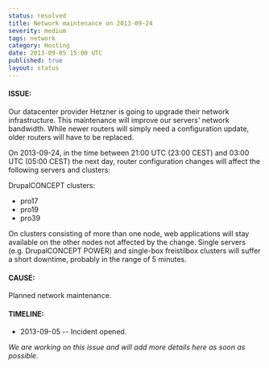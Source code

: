 ```yaml
---
status: resolved
title: Network maintenance on 2013-09-24
severity: medium
tags: network
category: Hosting
date: 2013-09-05 15:00 UTC
published: true
layout: status
---
```


#### ISSUE:

Our datacenter provider Hetzner is going to upgrade their network infrastructure. This maintenance will improve our servers' network bandwidth. While newer routers will simply need a configuration update, older routers will have to be replaced.

On 2013-09-24, in the time between 21:00 UTC (23:00 CEST) and 03:00 UTC (05:00 CEST) the next day, router configuration changes will affect the following servers and clusters:

DrupalCONCEPT clusters:

* pro17
* pro19
* pro39

On clusters consisting of more than one node, web applications will stay available on the other nodes not affected by the change. Single servers (e.g. DrupalCONCEPT POWER) and single-box freistilbox clusters will suffer a short downtime, probably in the range of 5 minutes.


#### CAUSE:

Planned network maintenance.


#### TIMELINE:

* 2013-09-05 -- Incident opened.

*We are working on this issue and will add more details here as soon as possible.*
